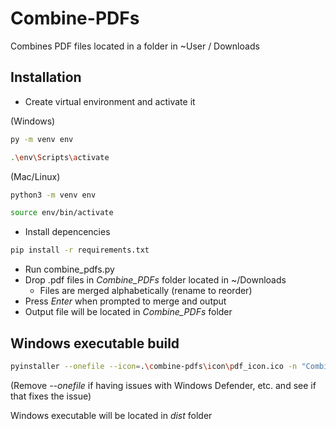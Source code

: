 # Combine-PDFs

Combines PDF files located in a folder in ~User / Downloads

## Installation 

- Create virtual environment and activate it

(Windows)

```bash
py -m venv env

.\env\Scripts\activate
```

(Mac/Linux)

```bash
python3 -m venv env

source env/bin/activate
```

- Install depencencies 

```bash
pip install -r requirements.txt
```

- Run combine_pdfs.py
- Drop .pdf files in *Combine_PDFs* folder located in ~/Downloads
  - Files are merged alphabetically (rename to reorder)
- Press *Enter* when prompted to merge and output
- Output file will be located in *Combine_PDFs* folder

## Windows executable build

```bash
pyinstaller --onefile --icon=.\combine-pdfs\icon\pdf_icon.ico -n "Combine PDFs" .\combine-pdfs\combine_pdfs.py
```

(Remove *--onefile* if having issues with Windows Defender, etc. and see if that fixes the issue)

Windows executable will be located in *dist* folder
